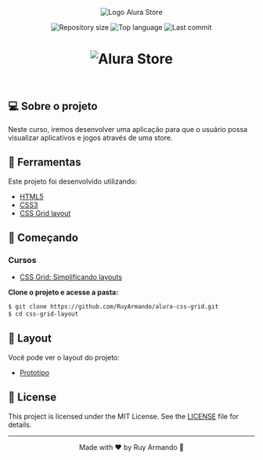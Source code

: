 <p align="center">
  <img alt="Logo Alura Store" src="https://user-images.githubusercontent.com/13499867/122927610-6c66aa00-d33f-11eb-9d23-841f72a6b300.png">
</p>

<p align="center">
  <img alt="Repository size" src="https://img.shields.io/github/repo-size/RuyArmando/alura-css-grid">
  <img alt="Top language" src="https://img.shields.io/github/languages/top/RuyArmando/alura-css-grid">
  <img alt="Last commit" src="https://img.shields.io/github/last-commit/RuyArmando/alura-css-grid">
</p>

<h1 align="center">
    <img alt="Alura Store" title="Letmeask" src="https://user-images.githubusercontent.com/13499867/122925659-6c65aa80-d33d-11eb-83f3-dc3042ee3db5.png" />
</h1>

<br>

## 💻 Sobre o projeto

Neste curso, iremos desenvolver uma aplicação para que o usuário possa visualizar aplicativos e jogos através de uma store.

## 🧪 Ferramentas

Este projeto foi desenvolvido utilizando:

- [HTML5](https://developer.mozilla.org/pt-BR/docs/Web/HTML)
- [CSS3](https://developer.mozilla.org/pt-BR/docs/Web/CSS)
- [CSS Grid layout](https://developer.mozilla.org/pt-BR/docs/Web/CSS/CSS_Grid_Layout/Basic_Concepts_of_Grid_Layout)

## 🚀 Começando

### Cursos

- [CSS Grid: Simplificando layouts](https://cursos.alura.com.br/course/css-grid-layout)

**Clone o projeto e acesse a pasta:**

```bash
$ git clone https://github.com/RuyArmando/alura-css-grid.git
$ cd css-grid-layout
```

## 🎨 Layout

Você pode ver o layout do projeto:

- [Prototipo](prototipo.pdf) 

## 📝 License

This project is licensed under the MIT License. See the [LICENSE](LICENSE) file for details.


---

<p align="center">Made with ❤️ by Ruy Armando 👋</p>

